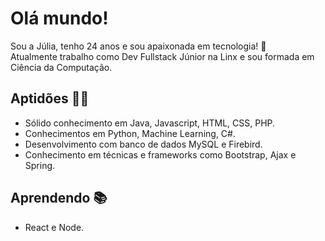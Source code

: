 # Olá mundo!

Sou a Júlia, tenho 24 anos e sou apaixonada em tecnologia! 🥰  
Atualmente trabalho como Dev Fullstack Júnior na Linx e sou formada em Ciência da Computação.

## Aptidões  👩‍💻
- Sólido conhecimento em Java, Javascript, HTML, CSS, PHP.
- Conhecimentos em Python, Machine Learning, C#.
- Desenvolvimento com banco de dados MySQL e Firebird.
- Conhecimento em técnicas e frameworks como Bootstrap, Ajax e Spring.

## Aprendendo 📚
- React e Node.
